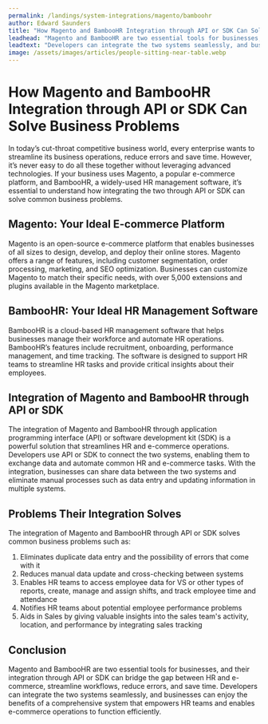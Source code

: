 ```yaml
---
permalink: /landings/system-integrations/magento/bamboohr
author: Edward Saunders
title: "How Magento and BambooHR Integration through API or SDK Can Solve Business Problems"
leadhead: "Magento and BambooHR are two essential tools for businesses, and their integration through API or SDK can bridge the gap between HR and e-commerce, streamline workflows, reduce errors, and save time"
leadtext: "Developers can integrate the two systems seamlessly, and businesses can enjoy the benefits of a comprehensive system that empowers HR teams and enables e-commerce operations to function efficiently."
image: /assets/images/articles/people-sitting-near-table.webp
---
```

<div class="arttext">	<h1>How Magento and BambooHR Integration through API or SDK Can Solve Business Problems</h1>
	<p>In today’s cut-throat competitive business world, every enterprise wants to streamline its business operations, reduce errors and save time. However, it’s never easy to do all these together without leveraging advanced technologies. If your business uses Magento, a popular e-commerce platform, and BambooHR, a widely-used HR management software, it’s essential to understand how integrating the two through API or SDK can solve common business problems.</p>
	<h2>Magento: Your Ideal E-commerce Platform</h2>
	<p>Magento is an open-source e-commerce platform that enables businesses of all sizes to design, develop, and deploy their online stores. Magento offers a range of features, including customer segmentation, order processing, marketing, and SEO optimization. Businesses can customize Magento to match their specific needs, with over 5,000 extensions and plugins available in the Magento marketplace.</p>
	<h2>BambooHR: Your Ideal HR Management Software</h2>
	<p>BambooHR is a cloud-based HR management software that helps businesses manage their workforce and automate HR operations. BambooHR’s features include recruitment, onboarding, performance management, and time tracking. The software is designed to support HR teams to streamline HR tasks and provide critical insights about their employees.</p>
	<h2>Integration of Magento and BambooHR through API or SDK</h2>
	<p>The integration of Magento and BambooHR through application programming interface (API) or software development kit (SDK) is a powerful solution that streamlines HR and e-commerce operations. Developers use API or SDK to connect the two systems, enabling them to exchange data and automate common HR and e-commerce tasks. With the integration, businesses can share data between the two systems and eliminate manual processes such as data entry and updating information in multiple systems. </p>     
	<h2>Problems Their Integration Solves</h2>
	<p>The integration of Magento and BambooHR through API or SDK solves common business problems such as:</p>
	<ol>
		<li>Eliminates duplicate data entry and the possibility of errors that come with it</li>
		<li>Reduces manual data update and cross-checking between systems</li>
		<li>Enables HR teams to access employee data for VS or other types of reports, create, manage and assign shifts, and track employee time and attendance</li>
		<li>Notifies HR teams about potential employee performance problems</li>
		<li>Aids in Sales by giving valuable insights into the sales team's activity, location, and performance by integrating sales tracking </li>
	</ol>
	<h2>Conclusion</h2>
	<p>Magento and BambooHR are two essential tools for businesses, and their integration through API or SDK can bridge the gap between HR and e-commerce, streamline workflows, reduce errors, and save time. Developers can integrate the two systems seamlessly, and businesses can enjoy the benefits of a comprehensive system that empowers HR teams and enables e-commerce operations to function efficiently. </p>
</div>